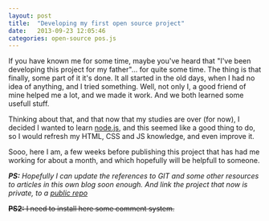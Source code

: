 ```yaml
---
layout: post
title:  "Developing my first open source project"
date:   2013-09-23 12:05:46
categories: open-source pos.js
---
```


If you have known me for some time, maybe you've heard that "I've been developing this project for my father"... for quite some time. The thing is that finally, some part of it it's done. It all started in the old days, when I had no idea of anything, and I tried something. Well, not only I, a good friend of mine helped me a lot, and we made it work. And we both learned some usefull stuff.

Thinking about that, and that now that my studies are over (for now), I decided I wanted to learn [node.js][node-js], and this seemed like a good thing to do, so I would refresh my HTML, CSS and JS knowledge, and even improve it.

Sooo, here I am, a few weeks before publishing this project that has had me working for about a month, and which hopefully will be helpfull to someone.

_**PS:** Hopefully I can update the references to GIT and some other resources to articles in this own blog soon enough. And link the project that now is private, to a [public repo][acamps-gh]_ 

<del><b>PS2:</b> I need to install here some comment system.</del>



[acamps-gh]: https://github.com/acamps
[node-js]: http://nodejs.org/